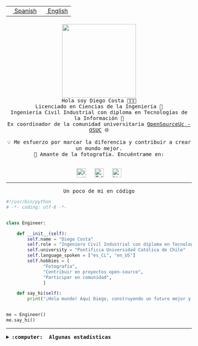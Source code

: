 <table border="0"  align="right">
 <tr><td><a href="README.md"><img src="https://upload.wikimedia.org/wikipedia/commons/thumb/8/89/Bandera_de_Espa%C3%B1a.svg/1200px-Bandera_de_Espa%C3%B1a.svg.png" height="10"> Spanish</a></td>
 <td><a href="README.en.md"><img src="https://upload.wikimedia.org/wikipedia/commons/a/a4/Flag_of_the_United_States.svg" height="10"> English</a></td></tr>
</table><br><br><br>

<p align="center">
  <img src="https://github.com/diegocostares/diegocostares/blob/main/Images/aaa2.gif?raw=true" height="200px" weight="200px">
  <br><samp>
    Hola soy Diego Costa 👨🏻‍💻<br>
    Licenciado en Ciencias de la Ingeniería 🤖<br>
    Ingeniería Civil Industrial con diploma en Tecnologías de la Información 🧠<br>
    Ex coordinador de la comunidad universitaria <a href="https://github.com/open-source-uc">OpenSourceUc - OSUC</a> 🌐<br>
  <br>
    💡 Me esfuerzo por marcar la diferencia y contribuir a crear un mundo mejor.<br>
    📸 Amante de la fotografía. Encuéntrame en: <br>
  <br></samp>
</p>

<p align="center">
   <a href="https://instagram.com/diegocosta_no" target="blank">
      <img align="center" src="https://cdn.jsdelivr.net/npm/simple-icons@3.0.1/icons/instagram.svg" alt="instagram" height="25px" width="25px" />
      &#8203;
   </a>
   &nbsp; &nbsp; &nbsp;
   <a href="https://t.me/diegocosta_no" target="blank">
      <img align="center" alt="Telegram" width="25px" src="https://icons-for-free.com/iconfiles/png/512/Telegram-1324888767380505522.png" />
      &#8203;
   </a>
   &nbsp; &nbsp; &nbsp;
   <a href="https://www.linkedin.com/in/diegocostar/" target="blank">
      <img align="center" alt="LinkedIn" width="25px" src="https://img.icons8.com/metro/452/linkedin.png" />
      &#8203;
   </a>
</p>

---

<p align="center"><front size="25"><samp>Un poco de mi en código</samp></front></p>

```python
#!/usr/bin/python
# -*- coding: utf-8 -*-


class Engineer:

    def __init__(self):
        self.name = "Diego Costa"
        self.role = "Ingeniero Civil Industrial con diploma en Tecnologías de la Información"
        self.university = "Pontificia Universidad Católica de Chile"
        self.language_spoken = ["es_CL", "en_US"]
        self.hobbies = [
              "Fotografía",
              "Contribuir en proyectos open-source",
              "Participar en comunidad",
              ]

    def say_hi(self):
        print("¡Hola mundo! Aquí Diego, construyendo un futuro mejor y cambiando el mundo.")


me = Engineer()
me.say_hi()
```

---

<details>
  <summary><b><samp>:computer: &nbsp;Algunas estadísticas</samp></b></summary>
  <br/></p>

<!--START_SECTION:waka-->
![Code Time](http://img.shields.io/badge/Code%20Time-1%2C753%20hrs%2015%20mins-blue)

📅 **Soy más productivo los Miércoles** 

```text
Lunes                    10311 commits       ██░░░░░░░░░░░░░░░░░░░░░░░   06.39 % 
Martes                   5428 commits        █░░░░░░░░░░░░░░░░░░░░░░░░   03.37 % 
Miércoles                51739 commits       ████████░░░░░░░░░░░░░░░░░   32.09 % 
Jueves                   42357 commits       ███████░░░░░░░░░░░░░░░░░░   26.27 % 
Viernes                  46069 commits       ███████░░░░░░░░░░░░░░░░░░   28.57 % 
Sábado                   4974 commits        █░░░░░░░░░░░░░░░░░░░░░░░░   03.08 % 
Domingo                  363 commits         ░░░░░░░░░░░░░░░░░░░░░░░░░   00.23 % 
```


📊 **Esta semana me dediqué a** 

```text
🐱‍💻 Proyectos: 
BetpracticeSpider        7 hrs 6 mins        ██████████████░░░░░░░░░░░   55.58 % 
buk-webapp               2 hrs 16 mins       ████░░░░░░░░░░░░░░░░░░░░░   17.77 % 
hackathon                1 hr 28 mins        ███░░░░░░░░░░░░░░░░░░░░░░   11.50 % 
intento1                 50 mins             ██░░░░░░░░░░░░░░░░░░░░░░░   06.52 % 
Introducción a la Progra38 mins             █░░░░░░░░░░░░░░░░░░░░░░░░   04.97 % 
```


 Last Updated on 09/08/2024 21:05:12 UTC
<!--END_SECTION:waka-->

<p align="center"> <img src="https://github-readme-stats.vercel.app/api?username=diegocostares&show_icons=true&theme=ayu-mirage" alt="abhisheknaiidu" /></p>

</details>
